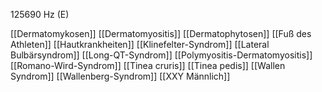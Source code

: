 125690 Hz (E)

[[Dermatomykosen]]
[[Dermatomyositis]]
[[Dermatophytosen]]
[[Fuß des Athleten]]
[[Hautkrankheiten]]
[[Klinefelter-Syndrom]]
[[Lateral Bulbärsyndrom]]
[[Long-QT-Syndrom]]
[[Polymyositis-Dermatomyositis]]
[[Romano-Wird-Syndrom]]
[[Tinea cruris]]
[[Tinea pedis]]
[[Wallen Syndrom]]
[[Wallenberg-Syndrom]]
[[XXY Männlich]]